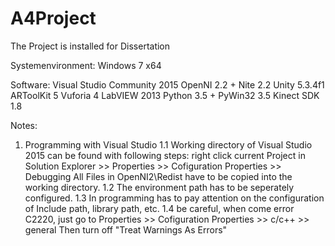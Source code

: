 # A4Project

The Project is installed for Dissertation

Systemenvironment: Windows 7 x64

Software:
Visual Studio Community 2015
OpenNI 2.2 + Nite 2.2
Unity 5.3.4f1
ARToolKit 5
Vuforia 4
LabVIEW 2013
Python 3.5 + PyWin32 3.5
Kinect SDK 1.8

Notes:
1. Programming with Visual Studio
      1.1 Working directory of Visual Studio 2015 can be found with following steps:
            right click current Project in Solution Explorer >> Properties >> Cofiguration Properties >> Debugging
            All Files in OpenNI2\Redist have to be copied into the working directory.
      1.2 The environment path has to be seperately configured.
      1.3 In programming has to pay attention on the configuration of Include path, library path, etc.
      1.4 be careful, when come error C2220, just go to 
            Properties >> Cofiguration Properties >> c/c++ >> general
            Then turn off "Treat Warnings As Errors"
